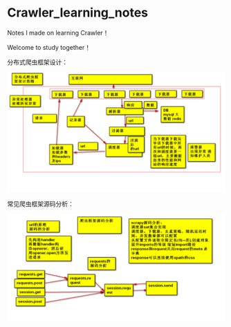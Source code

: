 # Crawler_learning_notes
Notes I made on learning Crawler！

Welcome to study together！

分布式爬虫框架设计：

![分布式爬虫框架设计](https://github.com/DeerKing007/Crawler_learning_notes/blob/master/crawler_notes/%E5%88%86%E5%B8%83%E5%BC%8F%E7%88%AC%E8%99%AB%E6%A1%86%E6%9E%B6%E8%AE%BE%E8%AE%A1.png) 

常见爬虫框架源码分析：

![爬虫框架源码分析](https://github.com/DeerKing007/Crawler_learning_notes/blob/master/crawler_notes/%E7%88%AC%E8%99%AB%E6%A1%86%E6%9E%B6%E6%BA%90%E7%A0%81%E5%88%86%E6%9E%90.png) 
